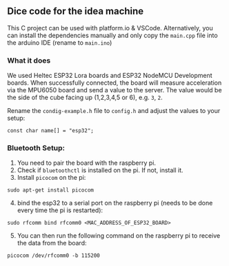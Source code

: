 ## Dice code for the idea machine

This C project can be used with platform.io & VSCode. Alternatively, you can install the dependencies manually and only copy the `main.cpp` file into the arduino IDE (rename to `main.ino`)

### What it does

We used Heltec ESP32 Lora boards and ESP32 NodeMCU Development boards. 
When successfully connected, the board will measure acceleration via the MPU6050 board and send a value to the server. 
The value would be the side of the cube facing up (1,2,3,4,5 or 6), e.g. `3`, `2`.

Rename the `condig-example.h` file to `config.h` and adjust the values to your setup:

````
const char name[] = "esp32";
````

### Bluetooth Setup:

1. You need to pair the board with the raspberry pi.
2. Check if `bluetoothctl` is installed on the pi. If not, install it.
3. Install `picocom` on the pi:
```shell
sudo apt-get install picocom
```
4. bind the esp32 to a serial port on the raspberry pi (needs to be done every time the pi is restarted):
```shell
sudo rfcomm bind rfcomm0 <MAC_ADDRESS_OF_ESP32_BOARD>
```
5. You can then run the following command on the raspberry pi to receive the data from the board:
```shell
picocom /dev/rfcomm0 -b 115200
```